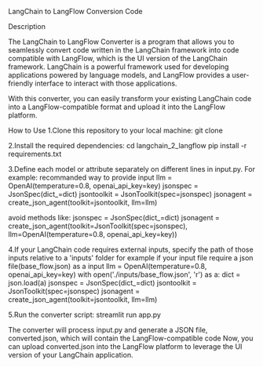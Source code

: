 LangChain to LangFlow Conversion Code

Description

The LangChain to LangFlow Converter is a program that allows you to seamlessly convert code written in the LangChain framework into code compatible with LangFlow, which is the UI version of the LangChain framework. LangChain is a powerful framework used for developing applications powered by language models, and LangFlow provides a user-friendly interface to interact with those applications.

With this converter, you can easily transform your existing LangChain code into a LangFlow-compatible format and upload it into the LangFlow platform.

How to Use
1.Clone this repository to your local machine:
git clone 

2.Install the required dependencies:
cd langchain_2_langflow
pip install -r requirements.txt

3.Define each model or attribute separately on different lines in input.py.
For example:
recommanded way to provide input 
    llm = OpenAI(temperature=0.8, openai_api_key=key)
    jsonspec = JsonSpec(dict_=dict)
    jsontoolkit = JsonToolkit(spec=jsonspec)
    jsonagent = create_json_agent(toolkit=jsontoolkit, llm=llm)

avoid methods like:
    jsonspec = JsonSpec(dict_=dict)
    jsonagent = create_json_agent(toolkit=JsonToolkit(spec=jsonspec), llm=OpenAI(temperature=0.8, openai_api_key=key))

4.If your LangChain code requires external inputs, specify the path of those inputs relative to a 'inputs' folder
for example
if your input file require a json file(base_flow.json) as a input
    llm = OpenAI(temperature=0.8, openai_api_key=key)
    with open('./inputs/base_flow.json', 'r') as a:
        dict = json.load(a)
    jsonspec = JsonSpec(dict_=dict)
    jsontoolkit = JsonToolkit(spec=jsonspec)
    jsonagent = create_json_agent(toolkit=jsontoolkit, llm=llm)


5.Run the converter script:
streamlit run app.py

The converter will process input.py and generate a JSON file, converted.json,
which will contain the LangFlow-compatible code
Now, you can upload converted.json into the LangFlow platform 
to leverage the UI version of your LangChain application.